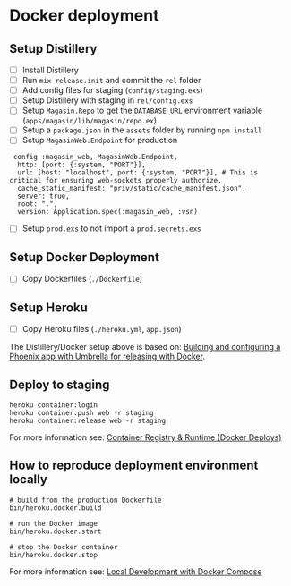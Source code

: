 # Docker deployment

## Setup Distillery

- [ ] Install Distillery
- [ ] Run `mix release.init` and commit the `rel` folder
- [ ] Add config files for staging (`config/staging.exs`)
- [ ] Setup Distillery with staging in `rel/config.exs`
- [ ] Setup `Magasin.Repo` to get the `DATABASE_URL` environment variable (`apps/magasin/lib/magasin/repo.ex`)
- [ ] Setup a `package.json` in the `assets` folder by running `npm install`
- [ ] Setup `MagasinWeb.Endpoint` for production
```
 config :magasin_web, MagasinWeb.Endpoint,
  http: [port: {:system, "PORT"}],
  url: [host: "localhost", port: {:system, "PORT"}], # This is critical for ensuring web-sockets properly authorize.
  cache_static_manifest: "priv/static/cache_manifest.json",
  server: true,
  root: ".",
  version: Application.spec(:magasin_web, :vsn)

```
- [ ] Setup `prod.exs` to not import a `prod.secrets.exs`

## Setup Docker Deployment

- [ ] Copy Dockerfiles (`./Dockerfile`)

## Setup Heroku

- [ ] Copy Heroku files (`./heroku.yml`, `app.json`)

The Distillery/Docker setup above is based on: [Building and configuring a Phoenix app with Umbrella for releasing with Docker](https://cultivatehq.com/posts/elixir-distillery-umbrella-docker/).

## Deploy to staging

    heroku container:login
    heroku container:push web -r staging
    heroku container:release web -r staging    

For more information see: [Container Registry & Runtime (Docker Deploys)](https://devcenter.heroku.com/articles/container-registry-and-runtime)

## How to reproduce deployment environment locally

    # build from the production Dockerfile
    bin/heroku.docker.build

    # run the Docker image
    bin/heroku.docker.start

    # stop the Docker container
    bin/heroku.docker.stop    

For more information see: [Local Development with Docker Compose](https://devcenter.heroku.com/articles/local-development-with-docker-compose)
